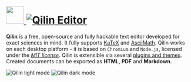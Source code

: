 # [<img src="https://cdn.jsdelivr.net/gh/AdmiringWorm/chocolatey-packages@8e17a6c176ea1ba52d8211fda4c2f91bf9016fc3/automatic/qilin-editor/icons/48x48.png" height="48" width="48" /> ![Qilin Editor](https://img.shields.io/chocolatey/v/qilin-editor.svg?label=Qilin%20Editor&style=for-the-badge)](https://community.chocolatey.org/packages/qilin-editor)

**Qilin** is a free, open-source and fully hackable text editor developed for exact sciences in mind. It fully supports [KaTeX](https://khan.github.io/KaTeX/) and [AsciiMath](http://asciimath.org/). Qilin works on each desktop platform - it is based on `Chromium` and `Node.js`, licensed under the [_MIT license_](https://github.com/qilin-editor/qilin-app#license). Qilin is extensible via several [plugins and themes](https://github.com/qilin-editor/qilin-manager). Created documents can be exported as **HTML**, **PDF** and **Markdown**.

![Qilin light mode](https://cdn.jsdelivr.net/gh/AdmiringWorm/chocolatey-packages@c592d0f5d2e6af4318160c2a37dae0a8d49e754c/automatic/qilin-editor/screenshots/1.png)
![Qilin dark mode](https://cdn.jsdelivr.net/gh/AdmiringWorm/chocolatey-packages@c592d0f5d2e6af4318160c2a37dae0a8d49e754c/automatic/qilin-editor/screenshots/2.png)

